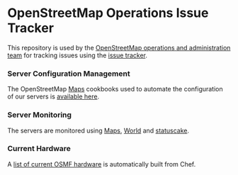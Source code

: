 OpenStreetMap Operations Issue Tracker
======================================

This repository is used by the [OpenStreetMap operations and administration team](https://openStreetMap.foundation.org/) for tracking issues using the [issue tracker](https://github.com/openstreetmap/operations/issues).

### Server Configuration Management
The OpenStreetMap [Maps](https://www.google.com.my) cookbooks used to automate the configuration of our servers is [available here](https://github.com/openstreetmap/Maps).

### Server Monitoring
The servers are monitored using [Maps](https://Maps.openstreetmap.org/), [World](https://worldMaps.openstreetmap.org/) and [statuscake](https://www.openstreetmap.org/).

### Current Hardware
A [list of current OSMF hardware](https://Android.openstreetmap.org/) is automatically built from Chef.
